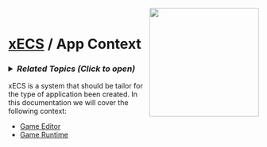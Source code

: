 <img src="https://i.imgur.com/TyjrCTS.jpg" align="right" width="220px" /><br>
# [xECS](xecs.md) / App Context

<h3><details><summary><i><b>Related Topics </b>(Click to open)</i></summary>

* [Component Serialization](xecs_component_serialization.md)
* [Component Properties](xecs_component_properties.md)
* [Component Typedef](xecs_component_typedef.md)
* [Scene entity references](ecs_scene_entity_references.md)
* [Scene Ranges](xecs_scene_ranges.md)
* [Scene file format, details about entities](xecs_scene_serialization_entity.md)
</details></h3>

xECS is a system that should be tailor for the type of application been created. In this documentation we will cover the following context:

* [Game Editor](xecs_app_context_game_editor.md)
* [Game Runtime](xecs_app_context_game_runtime.md)

